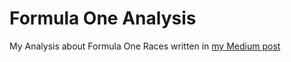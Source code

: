 # Formula One Analysis
My Analysis about Formula One Races written in [my Medium post](https://intandeay.medium.com/legendary-formula-one-circuits-at-a-glance-96c5c32cc65c)

